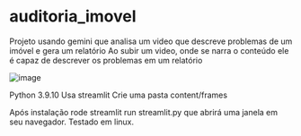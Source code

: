 # auditoria_imovel
Projeto usando gemini que analisa um video que descreve problemas de um imóvel e gera um relatório
Ao subir um video, onde se narra o conteúdo ele é capaz de descrever os problemas em um relatório

![image](https://github.com/renatotn7/auditoria_imovel/assets/71510/e4558a95-315a-4aa6-9fb6-2ec0a4de359a)

Python 3.9.10
Usa streamlit
Crie uma pasta content/frames

Após instalação rode streamlit run streamlit.py que abrirá uma janela em seu navegador. Testado em linux.
